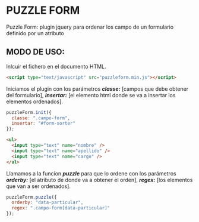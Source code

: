 PUZZLE FORM
===========

Puzzle Form: plugin jquery para ordenar los campo de un formulario definido por un atributo

MODO DE USO:
------------
Inlcuir el fichero en el documento HTML.

```html
<script type="text/javascript" src="puzzleform.min.js"></script>
```

Iniciamos el plugin con los parámetros ***classe:*** [campos que debe obtener del formulario], ***insertar:*** [el elemento html donde se va a insertar los elementos ordenados].

```javascript
puzzleForm.init({
  classe: ".campo-form",
  insertar: "#form-sorter"
});
```

```html
<ul>
  <input type="text" name="nombre" />
  <input type="text" name="apellido" />
  <input type="text" name="cargo" />
</ul>
```

Llamamos a la funcion ***puzzle*** para que lo ordene con los parámetros ***orderby:*** [el atributo de donde va a obtener el orden], ***regex:*** [los elementos que van a ser ordenados].

```javascript
puzzleForm.puzzle({
  orderby: "data-particular",
  regex: ".campo-form[data-particular]"
});
```
